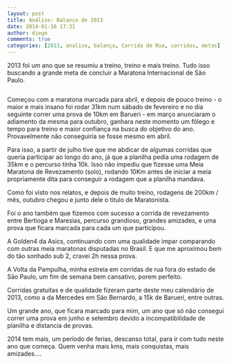 ```yaml
---
layout: post
title: Análise: Balanço de 2013
date: 2014-01-16 17:31
author: diego
comments: true
categories: [2013, analise, balanço, Corrida de Rua, corridas, metas]
---
```

2013 foi um ano que se resumiu a treino, treino e mais treino. Tudo isso buscando a grande meta de concluir a Maratona Internacional de São Paulo. 
<div class="moldura"><a class="lightbox cboxElement" href="http://www.diegoronan.com.br/diegoronan/wp-content/uploads/2014/01/analise2013_big.JPG"><img class="imgTitulo" alt="" src="http://www.diegoronan.com.br/diegoronan/wp-content/uploads/2014/01/analise2013.JPG"></a></div>

Começou com a maratona marcada para abril, e depois de pouco treino - o maior e mais insano foi rodar 31km num sábado de fevereiro e no dia seguinte correr uma prova de 10km em Barueri - em março anunciaram o adiamento da mesma para outubro, ganhara neste momento um fôlego e tempo para treino e maior confiança na busca do objetivo do ano. Provavelmente não conseguiria se fosse mesmo em abril.

Para isso, a partir de julho tive que me abdicar de algumas corridas que queria participar ao longo do ano, já que a planilha pedia uma rodagem de 35km e o percurso tinha 10k. Isso não impediu que fizesse uma Meia Maratona de Revezamento (solo), rodando 10Km antes de iniciar a meia propriamente dita para conseguir a rodagem que a planilha mandava.

Como foi visto nos relatos, e depois de muito treino, rodagens de 200km / mês, outubro chegou e junto dele o titulo de Maratonista.

Foi o ano também que fizemos com sucesso a corrida de revezamento entre Bertioga e Maresias, percurso grandioso, grandes amizades, e uma prova que ficara marcada para cada um que participou.

A Golden4 da Asics, continuando com uma qualidade impar comparando com outras meia maratonas disputadas no Brasil. E que me aproximou bem do tão sonhado sub 2, cravei 2h nessa prova.

A Volta da Pampulha, minha estreia em corridas de rua fora do estado de São Paulo, um fim de semana bem cansativo, porem perfeito.

Corridas gratuitas e de qualidade fizeram parte deste meu calendário de 2013, como a da Mercedes em São Bernardo, a 15k de Barueri, entre outras.

Um grande ano, que ficara marcado para mim, um ano que só não consegui correr uma prova em junho e setembro devido a incompatibilidade de planilha e distancia de provas.

2014 tem mais, um período de ferias, descanso total, para ir com tudo neste ano que começa. Quem venha mais kms, mais conquistas, mais amizades…. 

